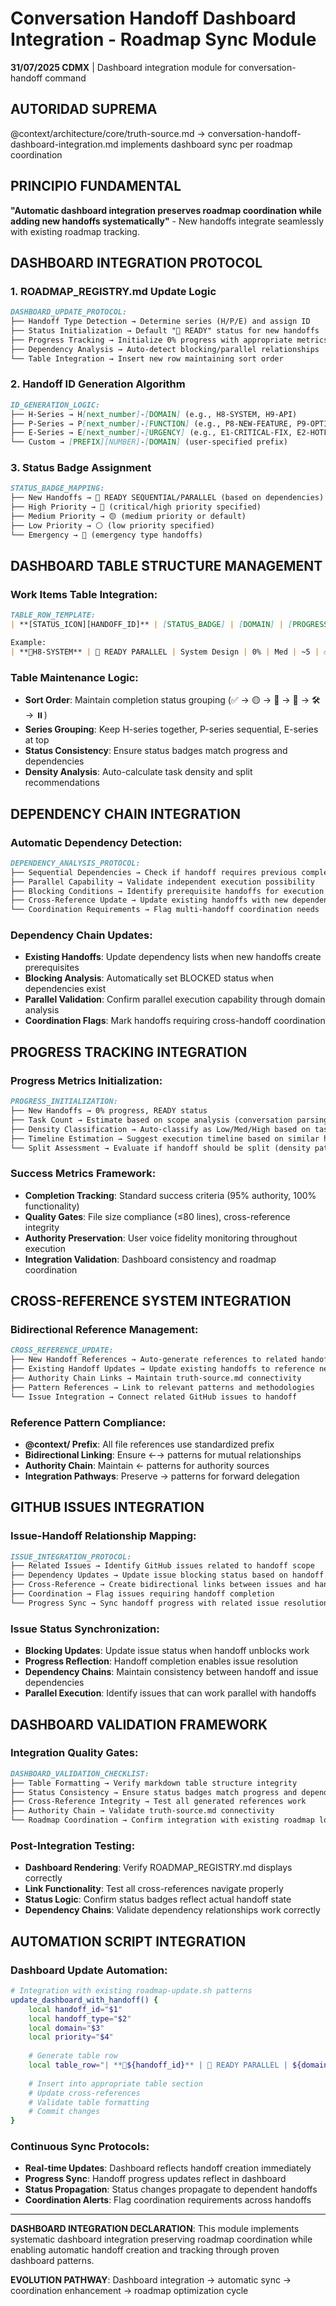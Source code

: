 # Conversation Handoff Dashboard Integration - Roadmap Sync Module

**31/07/2025 CDMX** | Dashboard integration module for conversation-handoff command

## AUTORIDAD SUPREMA
@context/architecture/core/truth-source.md → conversation-handoff-dashboard-integration.md implements dashboard sync per roadmap coordination

## PRINCIPIO FUNDAMENTAL
**"Automatic dashboard integration preserves roadmap coordination while adding new handoffs systematically"** - New handoffs integrate seamlessly with existing roadmap tracking.

## DASHBOARD INTEGRATION PROTOCOL

### 1. ROADMAP_REGISTRY.md Update Logic
```markdown
DASHBOARD_UPDATE_PROTOCOL:
├── Handoff Type Detection → Determine series (H/P/E) and assign ID
├── Status Initialization → Default "🔄 READY" status for new handoffs
├── Progress Tracking → Initialize 0% progress with appropriate metrics
├── Dependency Analysis → Auto-detect blocking/parallel relationships
└── Table Integration → Insert new row maintaining sort order
```

### 2. Handoff ID Generation Algorithm
```markdown
ID_GENERATION_LOGIC:
├── H-Series → H[next_number]-[DOMAIN] (e.g., H8-SYSTEM, H9-API)
├── P-Series → P[next_number]-[FUNCTION] (e.g., P8-NEW-FEATURE, P9-OPTIMIZATION)
├── E-Series → E[next_number]-[URGENCY] (e.g., E1-CRITICAL-FIX, E2-HOTFIX)
└── Custom → [PREFIX][NUMBER]-[DOMAIN] (user-specified prefix)
```

### 3. Status Badge Assignment
```markdown
STATUS_BADGE_MAPPING:
├── New Handoffs → 🔄 READY SEQUENTIAL/PARALLEL (based on dependencies)
├── High Priority → 🔴 (critical/high priority specified)
├── Medium Priority → 🟡 (medium priority or default)
├── Low Priority → ⚪ (low priority specified)
└── Emergency → 🚨 (emergency type handoffs)
```

## DASHBOARD TABLE STRUCTURE MANAGEMENT

### Work Items Table Integration:
```markdown
TABLE_ROW_TEMPLATE:
| **[STATUS_ICON][HANDOFF_ID]** | [STATUS_BADGE] | [DOMAIN] | [PROGRESS]% | [DENSITY] | [TASKS] | [SPLIT_REC] |

Example:
| **🔄H8-SYSTEM** | 🔄 READY PARALLEL | System Design | 0% | Med | ~5 | ✅ Good |
```

### Table Maintenance Logic:
- **Sort Order**: Maintain completion status grouping (✅ → 🟡 → 🔄 → 🎯 → 🛠 → ⏸️)
- **Series Grouping**: Keep H-series together, P-series sequential, E-series at top
- **Status Consistency**: Ensure status badges match progress and dependencies
- **Density Analysis**: Auto-calculate task density and split recommendations

## DEPENDENCY CHAIN INTEGRATION

### Automatic Dependency Detection:
```markdown
DEPENDENCY_ANALYSIS_PROTOCOL:
├── Sequential Dependencies → Check if handoff requires previous completion
├── Parallel Capability → Validate independent execution possibility
├── Blocking Conditions → Identify prerequisite handoffs for execution
├── Cross-Reference Update → Update existing handoffs with new dependencies
└── Coordination Requirements → Flag multi-handoff coordination needs
```

### Dependency Chain Updates:
- **Existing Handoffs**: Update dependency lists when new handoffs create prerequisites
- **Blocking Analysis**: Automatically set BLOCKED status when dependencies exist
- **Parallel Validation**: Confirm parallel execution capability through domain analysis
- **Coordination Flags**: Mark handoffs requiring cross-handoff coordination

## PROGRESS TRACKING INTEGRATION

### Progress Metrics Initialization:
```markdown
PROGRESS_INITIALIZATION:
├── New Handoffs → 0% progress, READY status
├── Task Count → Estimate based on scope analysis (conversation parsing)
├── Density Classification → Auto-classify as Low/Med/High based on tasks
├── Timeline Estimation → Suggest execution timeline based on similar handoffs
└── Split Assessment → Evaluate if handoff should be split (density patterns)
```

### Success Metrics Framework:
- **Completion Tracking**: Standard success criteria (95% authority, 100% functionality)
- **Quality Gates**: File size compliance (≤80 lines), cross-reference integrity
- **Authority Preservation**: User voice fidelity monitoring throughout execution
- **Integration Validation**: Dashboard consistency and roadmap coordination

## CROSS-REFERENCE SYSTEM INTEGRATION

### Bidirectional Reference Management:
```markdown
CROSS_REFERENCE_UPDATE:
├── New Handoff References → Auto-generate references to related handoffs
├── Existing Handoff Updates → Update existing handoffs to reference new handoff
├── Authority Chain Links → Maintain truth-source.md connectivity
├── Pattern References → Link to relevant patterns and methodologies
└── Issue Integration → Connect related GitHub issues to handoff
```

### Reference Pattern Compliance:
- **@context/ Prefix**: All file references use standardized prefix
- **Bidirectional Linking**: Ensure ←→ patterns for mutual relationships
- **Authority Chain**: Maintain ← patterns for authority sources
- **Integration Pathways**: Preserve → patterns for forward delegation

## GITHUB ISSUES INTEGRATION

### Issue-Handoff Relationship Mapping:
```markdown
ISSUE_INTEGRATION_PROTOCOL:
├── Related Issues → Identify GitHub issues related to handoff scope
├── Dependency Updates → Update issue blocking status based on handoff
├── Cross-Reference → Create bidirectional links between issues and handoffs
├── Coordination → Flag issues requiring handoff completion
└── Progress Sync → Sync handoff progress with related issue resolution
```

### Issue Status Synchronization:
- **Blocking Updates**: Update issue status when handoff unblocks work
- **Progress Reflection**: Handoff completion enables issue resolution
- **Dependency Chains**: Maintain consistency between handoff and issue dependencies
- **Parallel Execution**: Identify issues that can work parallel with handoffs

## DASHBOARD VALIDATION FRAMEWORK

### Integration Quality Gates:
```markdown
DASHBOARD_VALIDATION_CHECKLIST:
├── Table Formatting → Verify markdown table structure integrity
├── Status Consistency → Ensure status badges match progress and dependencies
├── Cross-Reference Integrity → Test all generated references work
├── Authority Chain → Validate truth-source.md connectivity
└── Roadmap Coordination → Confirm integration with existing roadmap logic
```

### Post-Integration Testing:
- **Dashboard Rendering**: Verify ROADMAP_REGISTRY.md displays correctly
- **Link Functionality**: Test all cross-references navigate properly
- **Status Logic**: Confirm status badges reflect actual handoff state
- **Dependency Chains**: Validate dependency relationships work correctly

## AUTOMATION SCRIPT INTEGRATION

### Dashboard Update Automation:
```bash
# Integration with existing roadmap-update.sh patterns
update_dashboard_with_handoff() {
    local handoff_id="$1"
    local handoff_type="$2"
    local domain="$3"
    local priority="$4"
    
    # Generate table row
    local table_row="| **🔄${handoff_id}** | 🔄 READY PARALLEL | ${domain} | 0% | Med | ~5 | ✅ Good |"
    
    # Insert into appropriate table section
    # Update cross-references
    # Validate table formatting
    # Commit changes
}
```

### Continuous Sync Protocols:
- **Real-time Updates**: Dashboard reflects handoff creation immediately
- **Progress Sync**: Handoff progress updates reflect in dashboard
- **Status Propagation**: Status changes propagate to dependent handoffs
- **Coordination Alerts**: Flag coordination requirements across handoffs

---

**DASHBOARD INTEGRATION DECLARATION**: This module implements systematic dashboard integration preserving roadmap coordination while enabling automatic handoff creation and tracking through proven dashboard patterns.

**EVOLUTION PATHWAY**: Dashboard integration → automatic sync → coordination enhancement → roadmap optimization cycle
